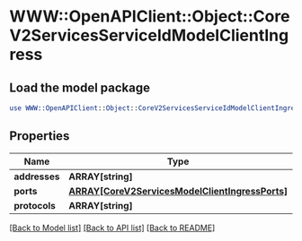# WWW::OpenAPIClient::Object::CoreV2ServicesServiceIdModelClientIngress

## Load the model package
```perl
use WWW::OpenAPIClient::Object::CoreV2ServicesServiceIdModelClientIngress;
```

## Properties
Name | Type | Description | Notes
------------ | ------------- | ------------- | -------------
**addresses** | **ARRAY[string]** |  | 
**ports** | [**ARRAY[CoreV2ServicesModelClientIngressPorts]**](CoreV2ServicesModelClientIngressPorts.md) |  | 
**protocols** | **ARRAY[string]** |  | 

[[Back to Model list]](../README.md#documentation-for-models) [[Back to API list]](../README.md#documentation-for-api-endpoints) [[Back to README]](../README.md)



